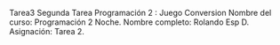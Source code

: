 Tarea3
Segunda Tarea Programación 2 : Juego Conversion
Nombre del curso: Programación 2 Noche.
Nombre completo: Rolando Esp D.
Asignación: Tarea 2.
